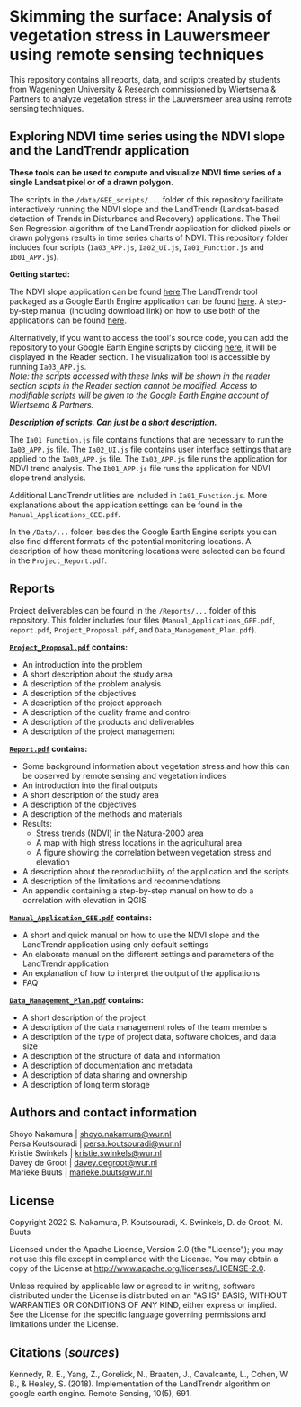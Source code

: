 # Skimming the surface: Analysis of vegetation stress in Lauwersmeer using remote sensing techniques 

This repository contains all reports, data, and scripts created by students from Wageningen University & Research commissioned by Wiertsema & Partners to analyze vegetation stress in the Lauwersmeer area using remote sensing techniques.

##  Exploring NDVI time series using the NDVI slope and the LandTrendr application

**These tools can be used to compute and visualize NDVI time series of a single Landsat pixel or of a drawn polygon.**

The scripts in the `/data/GEE_scripts/...` folder of this repository facilitate interactively running the NDVI slope and the LandTrendr (Landsat-based detection of Trends in Disturbance and Recovery) applications. The Theil Sen Regression algorithm of the LandTrendr application for clicked pixels or drawn polygons results in time series charts of NDVI. This repository folder includes four scripts (`Ia03_APP.js`, `Ia02_UI.js`, `Ia01_Function.js` and `Ib01_APP.js`).

**Getting started:**

The NDVI slope application can be found [here](https://code.earthengine.google.com/462b5d8c3488a9754392e8a9e050a2f0).The LandTrendr tool packaged as a Google Earth Engine application can be found [here](https://code.earthengine.google.com/70cd203347663ea507e15368f6c759e1). A step-by-step manual (including download link) on how to use both of the applications can be found [here](https://github.com/MBuuts/DORA_ViWi_App/blob/main/Reports/Manual_Applications_GEE.pdf). 

Alternatively, if you want to access the tool's source code, you can add the repository to your Google Earth Engine scripts by clicking [here](https://code.earthengine.google.com/?accept_repo=users/geewiertsema/NDVI_Apps), it will be displayed in the Reader section. The visualization tool is accessible by running `Ia03_APP.js`.   
_Note: the scripts accessed with these links will be shown in the reader section scipts in the Reader section cannot be modified. Access to modifiable scripts will be given to the Google Earth Engine account of Wiertsema & Partners._

***Description of scripts. Can just be a short description.***  

The `Ia01_Function.js` file contains functions that are necessary to run the `Ia03_APP.js` file. 
The `Ia02_UI.js` file contains user interface settings that are applied to the `Ia03_APP.js` file.
The `Ia03_APP.js` file runs the application for NDVI trend analysis.
The `Ib01_APP.js` file runs the application for NDVI slope trend analysis.

Additional LandTrendr utilities are included in `Ia01_Function.js`. More explanations about the application settings can be found in the `Manual_Applications_GEE.pdf`.

In the `/Data/...` folder, besides the Google Earth Engine scripts you can also find different formats of the potential monitoring locations. A description of how these monitoring locations were selected can be found in the `Project_Report.pdf`.

## Reports

Project deliverables can be found in the `/Reports/...` folder of this repository. This folder includes four files (`Manual_Applications_GEE.pdf`, `report.pdf`, `Project_Proposal.pdf`, and `Data_Management_Plan.pdf`). 

**[`Project_Proposal.pdf`](https://github.com/MBuuts/DORA_ViWi_App/blob/main/Reports/Project_Proposal.pdf) contains:**
- An introduction into the problem
- A short description about the study area
- A description of the problem analysis
- A description of the objectives
- A description of the project approach
- A description of the quality frame and control
- A description of the products and deliverables
- A description of the project management

**[`Report.pdf`]() contains:**
- Some background information about vegetation stress and how this can be observed by remote sensing and vegetation indices
- An introduction into the final outputs
- A short description of the study area
- A description of the objectives
- A description of the methods and materials
- Results:
  - Stress trends (NDVI) in the Natura-2000 area 
  - A map with high stress locations in the agricultural area
  - A figure showing the correlation between vegetation stress and elevation
- A description about the reproducibility of the application and the scripts
- A description of the limitations and recommendations
- An appendix containing a step-by-step manual on how to do a correlation with elevation in QGIS

**[`Manual_Application_GEE.pdf`](https://github.com/MBuuts/DORA_ViWi_App/blob/main/Reports/Manual_Applications_GEE.pdf) contains:**
- A short and quick manual on how to use the NDVI slope and the LandTrendr application using only default settings
- An elaborate manual on the different settings and parameters of the LandTrendr application
- An explanation of how to interpret the output of the applications
- FAQ

**[`Data_Management_Plan.pdf`](https://github.com/MBuuts/DORA_ViWi_App/blob/main/Reports/Data_Management_Plan.pdf) contains:**
- A short description of the project
- A description of the data management roles of the team members
- A description of the type of project data, software choices, and data size
- A description of the structure of data and information
- A description of documentation and metadata
- A description of data sharing and ownership
- A description of long term storage


## Authors and contact information

Shoyo Nakamura | shoyo.nakamura@wur.nl  
Persa Koutsouradi | persa.koutsouradi@wur.nl  
Kristie Swinkels | kristie.swinkels@wur.nl  
Davey de Groot | davey.degroot@wur.nl  
Marieke Buuts | marieke.buuts@wur.nl  


## License

Copyright 2022 S. Nakamura, P. Koutsouradi, K. Swinkels, D. de Groot, M. Buuts 

Licensed under the Apache License, Version 2.0 (the "License"); you may not use this file except in compliance with the License.
You may obtain a copy of the License at http://www.apache.org/licenses/LICENSE-2.0.

Unless required by applicable law or agreed to in writing, software distributed under the License is distributed on an "AS IS" BASIS, WITHOUT WARRANTIES OR CONDITIONS OF ANY KIND, either express or implied. See the License for the specific language governing permissions and limitations under the License.


## Citations (_sources_)

Kennedy, R. E., Yang, Z., Gorelick, N., Braaten, J., Cavalcante, L., Cohen, W. B., & Healey, S. (2018). Implementation of the LandTrendr algorithm on google earth engine. Remote Sensing, 10(5), 691.






